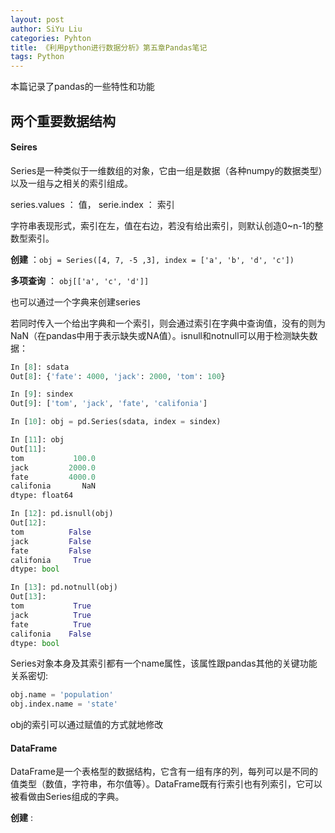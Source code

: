 ```yaml
---
layout: post
author: SiYu Liu
categories: Pyhton
title: 《利用python进行数据分析》第五章Pandas笔记
tags: Python
---
```

本篇记录了pandas的一些特性和功能











## 两个重要数据结构
#### Seires

Series是一种类似于一维数组的对象，它由一组是数据（各种numpy的数据类型）以及一组与之相关的索引组成。

series.values ： 值， serie.index ： 索引

字符串表现形式，索引在左，值在右边，若没有给出索引，则默认创造0~n-1的整数型索引。

__创建__   ：` obj = Series([4, 7, -5 ,3], index = ['a', 'b', 'd', 'c']) `

__多项查询__ ： ` obj[['a', 'c', 'd']] `

也可以通过一个字典来创建series

若同时传入一个给出字典和一个索引，则会通过索引在字典中查询值，没有的则为NaN（在pandas中用于表示缺失或NA值）。isnull和notnull可以用于检测缺失数据：

```python
In [8]: sdata
Out[8]: {'fate': 4000, 'jack': 2000, 'tom': 100}

In [9]: sindex
Out[9]: ['tom', 'jack', 'fate', 'califonia']

In [10]: obj = pd.Series(sdata, index = sindex)

In [11]: obj
Out[11]:
tom           100.0
jack         2000.0
fate         4000.0
califonia       NaN
dtype: float64

In [12]: pd.isnull(obj)
Out[12]:
tom          False
jack         False
fate         False
califonia     True
dtype: bool

In [13]: pd.notnull(obj)
Out[13]:
tom           True
jack          True
fate          True
califonia    False
dtype: bool
```

Series对象本身及其索引都有一个name属性，该属性跟pandas其他的关键功能关系密切:

```python
obj.name = 'population'
obj.index.name = 'state'
```

obj的索引可以通过赋值的方式就地修改

#### DataFrame

DataFrame是一个表格型的数据结构，它含有一组有序的列，每列可以是不同的值类型（数值，字符串，布尔值等）。DataFrame既有行索引也有列索引，它可以被看做由Series组成的字典。

__创建__ :


